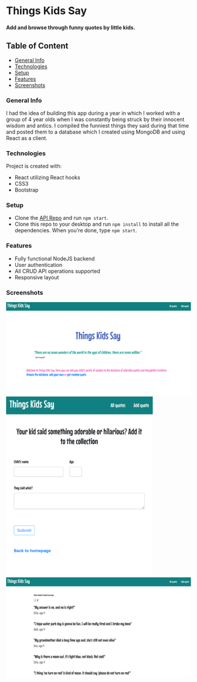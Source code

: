 # Things Kids Say

#### Add and browse through funny quotes by little kids. 






## Table of Content
* [General Info](#general-info)
* [Technologies](#technologies)
* [Setup](#setup)
* [Features](#features)
* [Screenshots](#screenshots)

### General Info
I had the idea of building this app during a year in which I worked with a group of 4 year olds when I was constantly being struck by their innocent wisdom and antics. I compiled the funniest things they said during that time and posted them to a database which I created using MongoDB and using React as a client.


### Technologies
Project is created with:
* React utilizing React hooks
* CSS3
* Bootstrap

### Setup
- Clone the [API Repo](https://github.com/BC1985/things_kids_say_api) and run `npm start`.
- Clone this repo to your desktop and run `npm install` to install all the dependencies. When you're done, type `npm start`.

### Features 
* Fully functional NodeJS backend 
* User authentication
* All CRUD API operations supported
* Responsive layout

### Screenshots
<img src="src/Images/tks_screenshot1.png" width="550">
<img src="src/Images/tks_screenshot2.png" width="400">
<img src="src/Images/tks_screenshot3.png" width="550">







